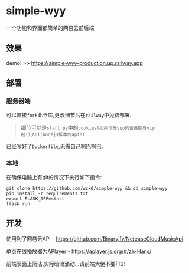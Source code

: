 # simple-wyy
一个功能和界面都简单的网易云前后端

## 效果

demo! >> https://simple-wyy-production.up.railway.app

## 部署

### 服务器端

可以直接`fork`此仓库,更改细节后在`railway`中免费部署.

> 细节可以是`start.py`中的`cookies(如果你是vip的话就能有vip啦!)`,`api(nodejs版本的api!)`

已经写好了`Dockerfile`,无需自己啊巴啊巴.

### 本地

在确保电脑上有git的情况下执行如下指令:

```
git clone https://github.com/wzk0/simple-wyy && cd simple-wyy
pip install -r requirements.txt
export FLASK_APP=start
flask run
```

## 开发

使用到了网易云API - https://github.com/Binaryify/NeteaseCloudMusicApi

单页在线播放器为APlayer - https://aplayer.js.org/#/zh-Hans/

前端表面上简洁,实际暗流涌动...请前端大佬不要F12!